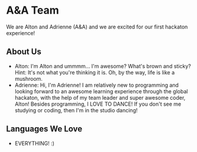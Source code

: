
# A&A Team

We are Alton and Adrienne (A&A) and we are excited for our first hackaton experience! 


## About Us 

- Alton: I'm Alton and ummmm... I'm awesome? 
What's brown and sticky? Hint: It's not what you're thinking it is. 
Oh, by the way, life is like a mushroom. 
- Adrienne: Hi, I'm Adrienne! I am relatively new to programming and looking forward to an awesome learning experience through the global hackaton, with the help of my team leader and super awesome coder, Alton! Besides programming, I LOVE TO DANCE! If you don't see me studying or coding, then I'm in the studio dancing!   






## Languages We Love 

- EVERYTHING! :) 
